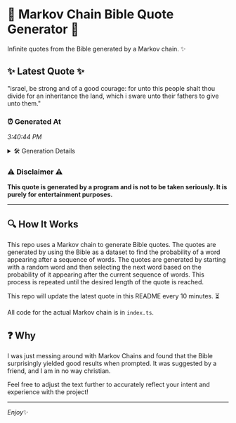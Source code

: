 # 📖 Markov Chain Bible Quote Generator 📖

Infinite quotes from the Bible generated by a Markov chain. ✨

## ✨ Latest Quote ✨
"israel, be strong and of a good courage: for unto this people shalt thou divide for an inheritance the land, which i sware unto their fathers to give unto them."

### ⏰ Generated At
*3:40:44 PM*

<details>
    <summary>🛠️ Generation Details</summary>
    <p>
        <strong>🌱 Seed:</strong> israel,<br>
        <strong>🔄 Iterations:</strong> 29<br>
        <strong>📜 Context History:</strong><br>[ israel, ]: be<br>[ israel,, be ]: strong<br>[ israel,, be, strong ]: and<br>[ israel,, be, strong, and ]: of<br>[ israel,, be, strong, and, of ]: a<br>[ israel,, be, strong, and, of, a ]: good<br>[ be, strong, and, of, a, good ]: courage:<br>[ strong, and, of, a, good, courage: ]: for<br>[ and, of, a, good, courage:, for ]: unto<br>[ of, a, good, courage:, for, unto ]: this<br>[ a, good, courage:, for, unto, this ]: people<br>[ good, courage:, for, unto, this, people ]: shalt<br>[ courage:, for, unto, this, people, shalt ]: thou<br>[ for, unto, this, people, shalt, thou ]: divide<br>[ unto, this, people, shalt, thou, divide ]: for<br>[ this, people, shalt, thou, divide, for ]: an<br>[ people, shalt, thou, divide, for, an ]: inheritance<br>[ shalt, thou, divide, for, an, inheritance ]: the<br>[ thou, divide, for, an, inheritance, the ]: land,<br>[ divide, for, an, inheritance, the, land, ]: which<br>[ for, an, inheritance, the, land,, which ]: i<br>[ an, inheritance, the, land,, which, i ]: sware<br>[ inheritance, the, land,, which, i, sware ]: unto<br>[ the, land,, which, i, sware, unto ]: their<br>[ land,, which, i, sware, unto, their ]: fathers<br>[ which, i, sware, unto, their, fathers ]: to<br>[ i, sware, unto, their, fathers, to ]: give<br>[ sware, unto, their, fathers, to, give ]: unto<br>[ unto, their, fathers, to, give, unto ]: them.<br>
    </p>
</details>

### ⚠️ Disclaimer ⚠️
**This quote is generated by a program and is not to be taken seriously. It is purely for entertainment purposes.**

---

## 🔍 How It Works

This repo uses a Markov chain to generate Bible quotes. The quotes are generated by using the Bible as a dataset to find the probability of a word appearing after a sequence of words. The quotes are generated by starting with a random word and then selecting the next word based on the probability of it appearing after the current sequence of words. This process is repeated until the desired length of the quote is reached.

This repo will update the latest quote in this README every 10 minutes. ⏳

All code for the actual Markov chain is in `index.ts`.

## ❓ Why

I was just messing around with Markov Chains and found that the Bible surprisingly yielded good results when prompted. 
It was suggested by a friend, and I am in no way christian.

Feel free to adjust the text further to accurately reflect your intent and experience with the project!

---

*Enjoy*✨
